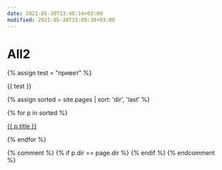 ```yaml
---
date: 2021-05-30T13:48:14+03:00
modified: 2021-05-30T15:09:38+03:00
---
```


# All2

{% assign test = "привет" %}

{{ test }}

{% assign sorted = site.pages | sort: 'dir', 'last' %}


<div id="navigation">
{% for p in sorted %}
<p><a href="{{ p.url }}">{{ p.title }}</a></p>
{% endfor %}
</div>

{% comment %}
{% if p.dir == page.dir %}
{% endif %}
{% endcomment %}

